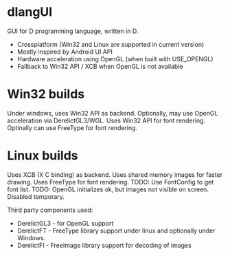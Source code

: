 dlangUI
=======

GUI for D programming language, written in D.

* Crossplatform (Win32 and Linux are supported in current version)
* Mostly inspired by Android UI API
* Hardware acceleration using OpenGL (when built with USE_OPENGL)
* Fallback to Win32 API / XCB when OpenGL is not available

Win32 builds
============

Under windows, uses Win32 API as backend.
Optionally, may use OpenGL acceleration via DerelictGL3/WGL.
Uses Win32 API for font rendering.
Optinally can use FreeType for font rendering.

Linux builds
============

Uses XCB (X C binding) as backend.
Uses shared memory images for faster drawing.
Uses FreeType for font rendering.
TODO: Use FontConfig to get font list.
TODO: OpenGL initializes ok, but images not visible on screen. Disabled temporary.

Third party components used:
* DerelictGL3 - for OpenGL support
* DerelictFT - FreeType library support under linux and optionally under Windows.
* DerelictFI - FreeImage library support for decoding of images

